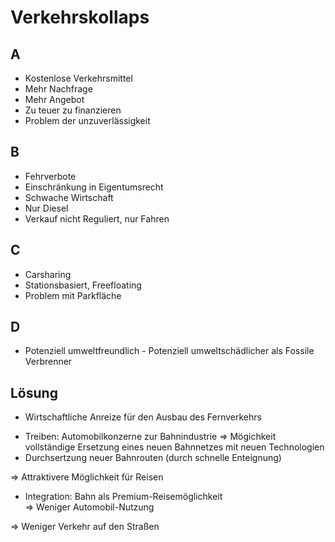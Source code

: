 # Verkehrskollaps
## A
* Kostenlose Verkehrsmittel
* Mehr Nachfrage
* Mehr Angebot
* Zu teuer zu finanzieren
* Problem der unzuverlässigkeit
## B
* Fehrverbote
* Einschränkung in Eigentumsrecht
* Schwache Wirtschaft
* Nur Diesel
* Verkauf nicht Reguliert, nur Fahren
## C
* Carsharing
* Stationsbasiert, Freefloating
* Problem mit Parkfläche
## D
* Potenziell umweltfreundlich - Potenziell umweltschädlicher als Fossile Verbrenner
## Lösung
* Wirtschaftliche Anreize für den Ausbau des Fernverkehrs
+ Treiben: Automobilkonzerne zur Bahnindustrie
=> Mögichkeit vollständige Ersetzung eines neuen Bahnnetzes mit neuen Technologien 
+ Durchsertzung neuer Bahnrouten (durch schnelle Enteignung)

=> Attraktivere Möglichkeit für Reisen
+ Integration: Bahn als Premium-Reisemöglichkeit        
=> Weniger Automobil-Nutzung

=> Weniger Verkehr auf den Straßen
